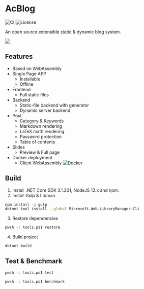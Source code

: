 # AcBlog

![CI](https://github.com/acblog/acblog/workflows/CI/badge.svg) ![License](https://img.shields.io/github/license/acblog/acblog.svg)

An open source extensible static & dynamic blog system.

![](https://repository-images.githubusercontent.com/259549650/50d50d00-9073-11ea-8e72-0d3f1d3a7d8c)

## Features

- Based on WebAssembly
- Single Page APP
  - Installable
  - Offline
- Frontend
  - Full static files
- Backend
  - Static-file backend with generator
  - Dynamic server backend
- Post
  - Category & Keywords
  - Markdown rendering
  - LaTeX math rendering
  - Password protection
  - Table of contents
- Slides
  - Preview & Full page
- Docker deployment
  - Client.WebAssembly [![Docker](https://img.shields.io/docker/pulls/acblog/wasm.svg)](https://hub.docker.com/r/acblog/wasm)

## Build

1. Install .NET Core SDK 3.1.201, NodeJS 12.x and npm.
2. Install Gulp & Libman

```sh
npm install -g gulp
dotnet tool install --global Microsoft.Web.LibraryManager.Cli
```

3. Restore dependencies

```sh
pwsh -c tools.ps1 restore
```

4. Build project

```sh
dotnet build
```

## Test & Benchmark

```sh
pwsh -c tools.ps1 test

pwsh -c tools.ps1 benchmark
```
